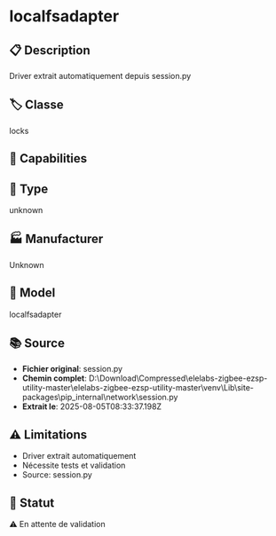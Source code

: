 # localfsadapter

## 📋 Description
Driver extrait automatiquement depuis session.py

## 🏷️ Classe
locks

## 🔧 Capabilities


## 📡 Type
unknown

## 🏭 Manufacturer
Unknown

## 📱 Model
localfsadapter

## 📚 Source
- **Fichier original**: session.py
- **Chemin complet**: D:\Download\Compressed\elelabs-zigbee-ezsp-utility-master\elelabs-zigbee-ezsp-utility-master\venv\Lib\site-packages\pip\_internal\network\session.py
- **Extrait le**: 2025-08-05T08:33:37.198Z

## ⚠️ Limitations
- Driver extrait automatiquement
- Nécessite tests et validation
- Source: session.py

## 🚀 Statut
⚠️ En attente de validation
